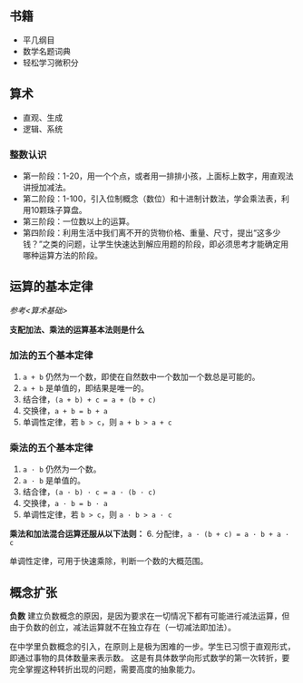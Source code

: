 ## 书籍

* 平几纲目
* 数学名题词典
* 轻松学习微积分

## 算术

- 直观、生成
- 逻辑、系统

### 整数认识

- 第一阶段：1-20，用一个个点，或者用一排排小孩，上面标上数字，用直观法讲授加减法。
- 第二阶段：1-100，引入位制概念（数位）和十进制计数法，学会乘法表，利用10颗珠子算盘。
- 第三阶段：一位数以上的运算。
- 第四阶段：利用生活中我们离不开的货物价格、重量、尺寸，提出“这多少钱？”之类的问题，让学生快速达到解应用题的阶段，即必须思考才能确定用哪种运算方法的阶段。

## 运算的基本定律

*参考<算术基础>*

**支配加法、乘法的运算基本法则是什么**

### 加法的五个基本定律

1. `a + b` 仍然为一个数，即使在自然数中一个数加一个数总是可能的。
2. `a + b` 是单值的，即结果是唯一的。
3. 结合律，`(a + b) + c = a + (b + c)`
4. 交换律，`a + b = b + a`
5. 单调性定律，若 `b > c`，则 `a + b > a + c`

### 乘法的五个基本定律

1. `a · b` 仍然为一个数。
2. `a · b` 是单值的。
3. 结合律，`(a · b) · c = a · (b · c)`
4. 交换律，`a · b = b · a`
5. 单调性定律，若 `b > c`，则 `a · b > a · c`

**乘法和加法混合运算还服从以下法则：**
6. 分配律，`a · (b + c) = a · b + a · c`

单调性定律，可用于快速乘除，判断一个数的大概范围。

## 概念扩张

**负数**
建立负数概念的原因，是因为要求在一切情况下都有可能进行减法运算，但由于负数的创立，减法运算就不在独立存在（一切减法即加法）。

在中学里负数概念的引入，在原则上是极为困难的一步。学生已习惯于直观形式，即通过事物的具体数量来表示数。
这是有具体数学向形式数学的第一次转折，要完全掌握这种转折出现的问题，需要高度的抽象能力。



